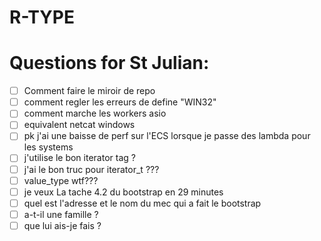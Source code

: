 # R-TYPE

# Questions for St Julian:

- [ ] Comment faire le miroir de repo
- [ ] comment regler les erreurs de define "WIN32"
- [ ] comment marche les workers asio
- [ ] equivalent netcat windows
- [ ] pk j'ai une baisse de perf sur l'ECS lorsque je passe des lambda pour les systems
- [ ] j'utilise le bon iterator tag ?
- [ ] j'ai le bon truc pour iterator_t ???
- [ ] value_type wtf???
- [ ] je veux La tache 4.2 du bootstrap en 29 minutes
- [ ] quel est l'adresse et le nom du mec qui a fait le bootstrap
- [ ] a-t-il une famille ?
- [ ] que lui ais-je fais ?
